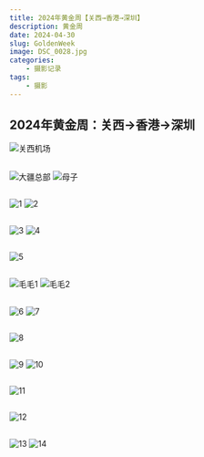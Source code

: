 ```yaml
---
title: 2024年黄金周【关西→香港→深圳】
description: 黄金周
date: 2024-04-30
slug: GoldenWeek
image: DSC_0028.jpg
categories:
    - 摄影记录
tags:
    - 摄影
---
```

## 2024年黄金周：关西→香港→深圳
![关西机场](DSC_0028.jpg)  
##
![大疆总部](DSC_0051.jpg)  ![母子](DSC_0068.jpg)
##
![1](DSC_0071.jpg)  ![2](DSC_0074.jpg)
##
![3](DSC_0081.jpg)  ![4](DSC_0097.jpg)
##
![5](DSC_0121.jpg)
##
![毛毛1](DSC_0149.jpg)  ![毛毛2](DSC_0150.jpg)
##
![6](DSC_0181.jpg)  ![7](DSC_0192.jpg)
##
![8](DSC_0209.jpg)
##
![9](DSC_0219.jpg)  ![10](DSC_0221.jpg)
##
![11](DSC_0224.jpg)
##
![12](DSC_0246.jpg)
##
![13](DSC_0251.jpg)  ![14](DSC_0283.jpg)  